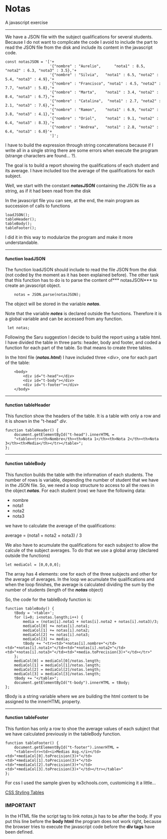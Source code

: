 # Notas
A javascript exercise
***

We have a JSON file with the subject qualifications for several students.
Because I do not want to complicate the code I avoid to include the part to read the JSON file from the disk and include its content in the javascript code.

~~~
const notasJSON = '['+
					'{"nombre" : "Aurelio", 	 "nota1" : 8.5, "nota2" : 6.3, "nota3" : 3.5},'+
					'{"nombre" : "Silvia", 	 "nota1" : 6.5, "nota2" : 5.4, "nota3" : 4.9},'+
					'{"nombre" : "Francisco", "nota1" : 4.5, "nota2" : 7.7, "nota3" : 5.8},'+
					'{"nombre" : "Marta", 	 "nota1" : 3.4, "nota2" : 8.4, "nota3" : 6.7},'+
					'{"nombre" : "Catalina",  "nota1" : 2.7, "nota2" : 2.1, "nota3" : 7.6},'+
					'{"nombre" : "Ramon", 	 "nota1" : 6.9, "nota2" : 3.8, "nota3" : 4.1},'+
					'{"nombre" : "Oriol", 	 "nota1" : 9.1, "nota2" : 6.4, "nota3" : 8.3},'+
					'{"nombre" : "Andrea", 	 "nota1" : 2.8, "nota2" : 6.4, "nota3" : 6.0}'+
					']';
~~~

I have to build the expression through string concatenations because if I write all in a single string there are some errors when execute the program (strange characters are found... ?).

The goal is to build a report showing the qualifications of each student and its average. I have included too the average of the qualifications for each subject.

Well, we start with the constant ***notasJSON*** containing the JSON file as a string, as if it had been read from the disk

In the javascript file you can see, at the end, the main program as succession of calls to functions

~~~
loadJSON();
tableHeader();
tableBody();
tableFooter();
~~~

I did it in this way to modularize the program and make it more understandable.


---
#### function loadJSON

The function loadJSON should include to read the file JSON from the disk (not coded by the moment as it has been explained before).
The other task that this function has to do is to parse the content of*** notasJSON*** to create an javascript object.

~~~
	notas = JSON.parse(notasJSON);	
~~~

The object will be stored in the variable ***notas***.

Note that the variable ***notes*** is declared outside the functions. Therefore it is a global variable and can be accessed from any function.

~~~
 let notas;
~~~

Following the Saru suggestion I decide to build the report using a table html.
I have divided the table in three parts: header, body and footer, and coded a function for each part of the table. So that means to create three tables.

In the html file (***notas.html***) I have included three \<div>, one for each part of the table:

~~~
	<body>
		<div id="t-head"></div>
		<div id="t-body"></div>
		<div id="t-footer"></div>
	</body>
~~~

---
#### function tableHeader

This function show the headers of the table. It is a table with only a row and it is shown in the "t-head" *div*.
~~~
function tableHeader() {
	document.getElementById("t-head").innerHTML =
	"<table><tr><th>Nombre</th><th>Nota 1</th><th>Nota 2</th><th>Nota 3</th><th>Media</th></tr></table>";
};
~~~

---
#### function tableBody
This function builds the table with the information of each students. The number of rows is variable, depending the number of student that we have in the JSON file.
So, we need a loop structure to access to all the rows in the object ***notas***.
For each student (row) we have the following data:

* nombre
* nota1
* nota2
* nota3

we have to calculate the average of the qualifications:

average = (nota1 + nota2 + nota3) / 3

We also have to acumulate the qualifications for each subsject to allow the calcule of the subject averages. To do that we use a global array (declared outside the functions)

~~~
let	mediaCol = [0,0,0,0]; 
~~~

The array has 4 elements: one for each of the three subjects and other for the average of averages.
In the loop we acumulate the qualifications and when the loop finishes, the average is calculated dividing the sum by the number of students (length of the ***notas*** object)

So, the code for the tableBody function is:
~~~
function tableBody() {
	tBody = '<table>';
	for (i=0; i<notas.length;i++) {
		media = (notas[i].nota1 + notas[i].nota2 + notas[i].nota3)/3;
		mediaCol[0] += notas[i].nota1;
		mediaCol[1] += notas[i].nota2;
		mediaCol[2] += notas[i].nota3;
		mediaCol[3] += media;
		tBody += "<tr><td>"+notas[i].nombre+"</td><td>"+notas[i].nota1+"</td><td>"+notas[i].nota2+"</td><td>"+notas[i].nota3+"</td><td>"+media.toPrecision(3)+"</td></tr>"
	};
	mediaCol[0] = mediaCol[0]/notas.length;
	mediaCol[1] = mediaCol[1]/notas.length;
	mediaCol[2] = mediaCol[2]/notas.length;
	mediaCol[3] = mediaCol[3]/notas.length;
	tBody += "</table>";
	document.getElementById("t-body").innerHTML = tBody;
};
~~~

tBody is a string variable where we are building the html content to be assigned to the innerHTML property.

---
#### function tableFooter
This funtion has only a row to shoe the average values of each subject that we have calculated previously in the tableBody function.

~~~
function tableFooter() {
	document.getElementById("t-footer").innerHTML =
	"<table><tr><td><i>Medias Asg.</i></td><td>"+mediaCol[0].toPrecision(3)+"</td><td>"+mediaCol[1].toPrecision(3)+"</td><td>"+mediaCol[2].toPrecision(3)+"</td><td>"+mediaCol[3].toPrecision(3)+"</td></tr></table>"
};
~~~

For css I used the sample given by w3chools.com, customicing it a little...

[CSS Styling Tables](https://www.w3schools.com/css/css_table.asp)

### IMPORTANT
In the HTML file the script tag to link *notas.js* has to be after the body. If you put this line before the **body html** the program does not work right, because the browser tries to execute the javascript code before the **div tags** have been defined.
	







